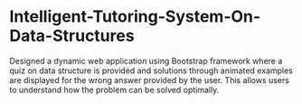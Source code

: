 # Intelligent-Tutoring-System-On-Data-Structures
Designed a dynamic web application using Bootstrap framework where a quiz on data structure is provided and solutions through animated examples are displayed for the wrong answer provided by the user. This allows users to understand how the problem can be solved optimally.
